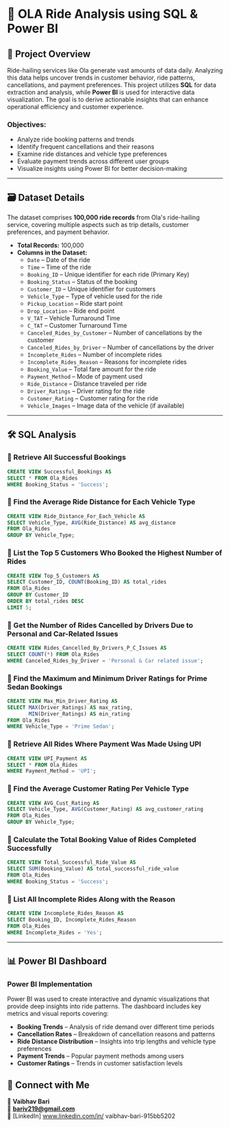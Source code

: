 # 🚖 OLA Ride Analysis using SQL & Power BI

## 📌 Project Overview  
Ride-hailing services like Ola generate vast amounts of data daily. Analyzing this data helps uncover trends in customer behavior, ride patterns, cancellations, and payment preferences. This project utilizes **SQL** for data extraction and analysis, while **Power BI** is used for interactive data visualization. The goal is to derive actionable insights that can enhance operational efficiency and customer experience.

### **Objectives:**  
- Analyze ride booking patterns and trends  
- Identify frequent cancellations and their reasons  
- Examine ride distances and vehicle type preferences  
- Evaluate payment trends across different user groups  
- Visualize insights using Power BI for better decision-making  

---

## 🗃 Dataset Details  
The dataset comprises **100,000 ride records** from Ola's ride-hailing service, covering multiple aspects such as trip details, customer preferences, and payment behavior.

- **Total Records:** 100,000  
- **Columns in the Dataset:**  
  - `Date` – Date of the ride  
  - `Time` – Time of the ride  
  - `Booking_ID` – Unique identifier for each ride (Primary Key)  
  - `Booking_Status` – Status of the booking  
  - `Customer_ID` – Unique identifier for customers  
  - `Vehicle_Type` – Type of vehicle used for the ride  
  - `Pickup_Location` – Ride start point  
  - `Drop_Location` – Ride end point  
  - `V_TAT` – Vehicle Turnaround Time  
  - `C_TAT` – Customer Turnaround Time  
  - `Canceled_Rides_by_Customer` – Number of cancellations by the customer  
  - `Canceled_Rides_by_Driver` – Number of cancellations by the driver  
  - `Incomplete_Rides` – Number of incomplete rides  
  - `Incomplete_Rides_Reason` – Reasons for incomplete rides  
  - `Booking_Value` – Total fare amount for the ride  
  - `Payment_Method` – Mode of payment used  
  - `Ride_Distance` – Distance traveled per ride  
  - `Driver_Ratings` – Driver rating for the ride  
  - `Customer_Rating` – Customer rating for the ride  
  - `Vehicle_Images` – Image data of the vehicle (if available)  

---

## 🛠 SQL Analysis  

### 🔹 Retrieve All Successful Bookings  
```sql
CREATE VIEW Successful_Bookings AS
SELECT * FROM Ola_Rides
WHERE Booking_Status = 'Success';
```

### 🔹 Find the Average Ride Distance for Each Vehicle Type  
```sql
CREATE VIEW Ride_Distance_For_Each_Vehicle AS
SELECT Vehicle_Type, AVG(Ride_Distance) AS avg_distance
FROM Ola_Rides
GROUP BY Vehicle_Type;
```

### 🔹 List the Top 5 Customers Who Booked the Highest Number of Rides  
```sql
CREATE VIEW Top_5_Customers AS
SELECT Customer_ID, COUNT(Booking_ID) AS total_rides
FROM Ola_Rides
GROUP BY Customer_ID
ORDER BY total_rides DESC
LIMIT 5;
```

### 🔹 Get the Number of Rides Cancelled by Drivers Due to Personal and Car-Related Issues  
```sql
CREATE VIEW Rides_Cancelled_By_Drivers_P_C_Issues AS
SELECT COUNT(*) FROM Ola_Rides
WHERE Canceled_Rides_by_Driver = 'Personal & Car related issue';
```

### 🔹 Find the Maximum and Minimum Driver Ratings for Prime Sedan Bookings  
```sql
CREATE VIEW Max_Min_Driver_Rating AS
SELECT MAX(Driver_Ratings) AS max_rating,
       MIN(Driver_Ratings) AS min_rating
FROM Ola_Rides 
WHERE Vehicle_Type = 'Prime Sedan';
```

### 🔹 Retrieve All Rides Where Payment Was Made Using UPI  
```sql
CREATE VIEW UPI_Payment AS
SELECT * FROM Ola_Rides
WHERE Payment_Method = 'UPI';
```

### 🔹 Find the Average Customer Rating Per Vehicle Type  
```sql
CREATE VIEW AVG_Cust_Rating AS
SELECT Vehicle_Type, AVG(Customer_Rating) AS avg_customer_rating
FROM Ola_Rides
GROUP BY Vehicle_Type;
```

### 🔹 Calculate the Total Booking Value of Rides Completed Successfully  
```sql
CREATE VIEW Total_Successful_Ride_Value AS
SELECT SUM(Booking_Value) AS total_successful_ride_value
FROM Ola_Rides
WHERE Booking_Status = 'Success';
```

### 🔹 List All Incomplete Rides Along with the Reason  
```sql
CREATE VIEW Incomplete_Rides_Reason AS
SELECT Booking_ID, Incomplete_Rides_Reason
FROM Ola_Rides
WHERE Incomplete_Rides = 'Yes';
```

---

## 📊 Power BI Dashboard  

### **Power BI Implementation**  
Power BI was used to create interactive and dynamic visualizations that provide deep insights into ride patterns. The dashboard includes key metrics and visual reports covering:
- **Booking Trends** – Analysis of ride demand over different time periods  
- **Cancellation Rates** – Breakdown of cancellation reasons and patterns  
- **Ride Distance Distribution** – Insights into trip lengths and vehicle type preferences  
- **Payment Trends** – Popular payment methods among users  
- **Customer Ratings** – Trends in customer satisfaction levels  


## 📌 Connect with Me  
👤 **Vaibhav Bari**  
📧 **bariv219@gmail.com**  
🔗 [LinkedIn] www.linkedin.com/in/
vaibhav-bari-915bb5202
